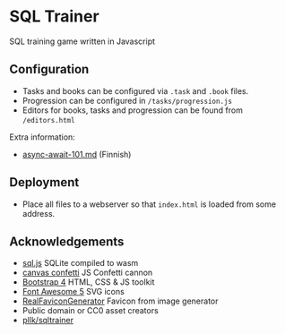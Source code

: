 # SQL Trainer
SQL training game written in Javascript

## Configuration

- Tasks and books can be configured via `.task` and `.book` files.
- Progression can be configured in `/tasks/progression.js`
- Editors for books, tasks and progression can be found from `/editors.html`


Extra information:
- [async-await-101.md](async-await-101.md) (Finnish)

## Deployment

- Place all files to a webserver so that `index.html` is loaded from some address.

## Acknowledgements

- [sql.js](https://github.com/sql-js/sql.js) SQLite compiled to wasm
- [canvas confetti](https://github.com/catdad/canvas-confetti) JS Confetti cannon
- [Bootstrap 4](https://getbootstrap.com/) HTML, CSS & JS toolkit 
- [Font Awesome 5](https://fontawesome.com/) SVG icons
- [RealFaviconGenerator](https://realfavicongenerator.net/) Favicon from image generator
- Public domain or CC0 asset creators
- [pllk/sqltrainer](https://github.com/pllk/sqltrainer)
